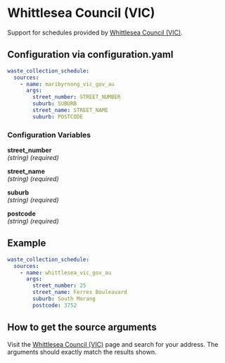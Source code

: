 # Whittlesea Council (VIC)

Support for schedules provided by [Whittlesea Council (VIC)](https://whittlesea.vic.gov.au/community-support/my-neighbourhood/).

## Configuration via configuration.yaml

```yaml
waste_collection_schedule:
  sources:
    - name: maribyrnong_vic_gov_au
      args:
        street_number: STREET_NUMBER
        suburb: SUBURB
        street_name: STREET_NAME
        suburb: POSTCODE
```

### Configuration Variables

**street_number**<br>
*(string) (required)*

**street_name**<br>
*(string) (required)*

**suburb**<br>
*(string) (required)*

**postcode**<br>
*(string) (required)*

## Example

```yaml
waste_collection_schedule:
  sources:
    - name: whittlesea_vic_gov_au
      args:
        street_number: 25
        street_name: Ferres Bouleavard
        suburb: South Morang
        postcode: 3752
```

## How to get the source arguments

Visit the [Whittlesea Council (VIC)](https://www.maribyrnong.vic.gov.au/Residents/Bins-and-recycling) page and search for your address.  The arguments should exactly match the results shown.
